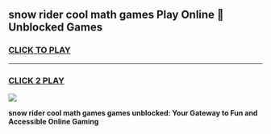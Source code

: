 
## snow rider cool math games Play Online 👋 Unblocked Games
<h3>
<a href="https://news.freeplayer.one?title=snow_rider_cool_math_games&ref=17CMG">CLICK TO PLAY</a></h3>
<hr>

<h3>
<a href="https://news.freeplayer.one?title=snow_rider_cool_math_games&ref=17CMG">CLICK 2 PLAY</a>
  
</h3>

<a href="https://news.freeplayer.one?title=snow_rider_cool_math_games&ref=17CMG/"><img src="https://clearcache.store/games.png"></a>


**snow rider cool math games games unblocked: Your Gateway to Fun and Accessible Online Gaming**
